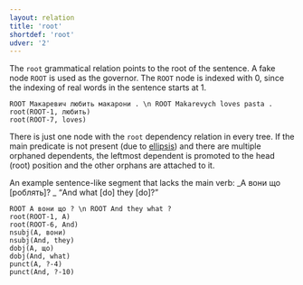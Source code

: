 ```yaml
---
layout: relation
title: 'root'
shortdef: 'root'
udver: '2'
---
```


The `root` grammatical relation points to the root of the sentence. A
fake node `ROOT` is used as the governor. The `ROOT` node is indexed
with 0, since the indexing of real words in the sentence starts at 1.

~~~ sdparse
ROOT Макаревич любить макарони . \n ROOT Makarevych loves pasta .
root(ROOT-1, любить)
root(ROOT-7, loves)
~~~

There is just one node with the `root` dependency relation in every
tree. If the main predicate is not present (due to
[ellipsis](http://universaldependencies.org/uk/overview/specific-syntax.html#ellipsis))
and there are
multiple orphaned dependents, the leftmost dependent is promoted to
the head (root) position and the other orphans are attached to it.

An example sentence-like segment that lacks the main verb:
_А вони що [роблять]? _
“And what [do] they [do]?”

~~~ sdparse
ROOT А вони що ? \n ROOT And they what ?
root(ROOT-1, А)
root(ROOT-6, And)
nsubj(А, вони)
nsubj(And, they)
dobj(А, що)
dobj(And, what)
punct(А, ?-4)
punct(And, ?-10)
~~~

